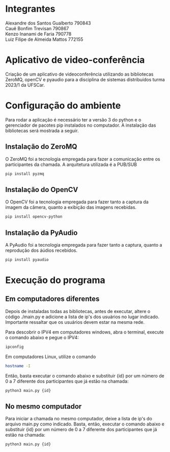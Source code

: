 # Integrantes
Alexandre dos Santos Gualberto 790843  
Cauê Bonfim Trevisan 790867  
Kenzo Inanami de Faria 790778  
Luiz Filipe de Almeida Mattos 772155  



# Aplicativo de video-conferência
Criação de um aplicativo de videoconferência utilizando as bibliotecas ZeroMQ, openCV e pyaudio para a disciplina de sistemas distribuídos turma 2023/1 da UFSCar.

# Configuração do ambiente
Para rodar a aplicação é necessário ter a versão 3 do python e o gerenciador de pacotes pip instalados no computador. A instalação das bibliotecas será mostrada a seguir.

## Instalação do ZeroMQ
  O ZeroMQ foi a tecnologia empregada para fazer a comunicação entre os participantes da chamada. A arquitetura utilizada é a PUB/SUB
```bash
pip install pyzmq
```
## Instalação do OpenCV
  O OpenCV foi a tecnologia empregada para fazer tanto a captura da imagem da câmera, quanto a exibição das imagens recebidas.
```bash
pip install opencv-python
```


## Instalação da PyAudio
  A PyAudio foi a tecnologia empregada para fazer tanto a captura, quanto a reprodução dos áúdios recebidos.
```bash
pip install pyaudio
```
# Execução do programa
## Em computadores diferentes
  Depois de instaladas todas as bibliotecas, antes de executar, altere o código ./main.py e adicione a lista de ip's dos usuários no lugar indicado. Importante ressaltar que os usuários devem estar na mesma rede.

  Para descobrir o IPV4 em computadores windows, abra o terminal, execute o comando abaixo e pegue o IPV4:
  ```bash
ipconfig
  ```
  Em computadores Linux, utilize o comando
  ```bash
  hostname -I
  ```
  Então, basta executar o comando abaixo e substituir {id} por um número de 0 a 7 diferente dos participantes que já estão na chamada:
  ```bash
  python3 main.py {id}
  ```
## No mesmo computador
  Para iniciar a chamada no mesmo computador, deixe a lista de ip's do arquivo main.py como indicado.
  Basta, então, executar o comando abaixo e substituir {id} por um número de 0 a 7 diferente dos participantes que já estão na chamada:
  ```bash
  python3 main.py {id}
  ```
